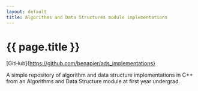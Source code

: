```yaml
---
layout: default
title: Algorithms and Data Structures module implementations
---
```


# {{ page.title }}

[GitHub]{https://github.com/benapier/ads_implementations}

A simple repository of algorithm and data structure implementations in C++ from an Algorithms and Data Structure module at first year undergrad.
